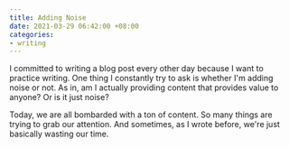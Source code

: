 ```yaml
---
title: Adding Noise
date: 2021-03-29 06:42:00 +08:00
categories:
- writing
---
```


I committed to writing a blog post every other day because I want to practice writing. One thing I constantly try to ask is whether I'm adding noise or not. As in, am I actually providing content that provides value to anyone? Or is it just noise?

Today, we are all bombarded with a ton of content. So many things are trying to grab our attention. And sometimes, as I wrote before, we're just basically wasting our time.